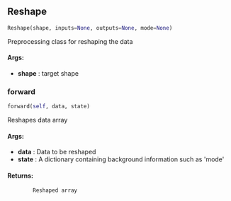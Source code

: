 ## Reshape
```python
Reshape(shape, inputs=None, outputs=None, mode=None)
```
Preprocessing class for reshaping the data

#### Args:

* **shape** :  target shape    

### forward
```python
forward(self, data, state)
```
Reshapes data array

#### Args:

* **data** :  Data to be reshaped
* **state** :  A dictionary containing background information such as 'mode'

#### Returns:
            Reshaped array        